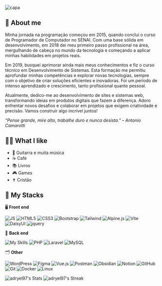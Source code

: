 ![capa](https://github.com/adryel97/adryel97/assets/43222687/6e9fc289-cdb8-4f39-a5e9-96391642aca9 "Adryel97")

## 👋 About me

Minha jornada na programação começou em 2015, quando concluí o curso de Programador de Computador no SENAI. Com uma base sólida em desenvolvimento, em 2018 dei meu primeiro passo profissional na área, mergulhando de cabeça no mundo da tecnologia e começando a aplicar minhas habilidades em projetos reais.

Em 2019, busquei aprimorar ainda mais meus conhecimentos e fiz o curso técnico em Desenvolvimento de Sistemas. Esta formação me permitiu aprofundar minhas competências e explorar novas tecnologias, sempre com o objetivo de criar soluções eficientes e inovadoras. Foi um período de intenso aprendizado e crescimento, tanto profissional quanto pessoal.

Atualmente, dedico-me ao desenvolvimento de sites e sistemas web, transformando ideias em produtos digitais que fazem a diferença. Adoro enfrentar novos desafios e colaborar em projetos que exigem criatividade e precisão. Vamos construir algo incrível juntos!

_“Pense grande, mire alto, trabalhe duro e nunca desista.” – Antonio Camarotti_

## 🧑‍🚀 What I like

- 🎸 Guitarra e muita música
- ☕ Café
- 📚 Livros
- 🎮 Games
- ✝️ Cristão

## 🚀 My Stacks

🖥️ **Front end**

![JS](https://img.shields.io/badge/JavaScript-F7DF1E?style=for-the-badge&logo=javascript&logoColor=black)
![HTML5](https://img.shields.io/badge/HTML5-E34F26?style=for-the-badge&logo=html5&logoColor=white)
![CSS3](https://img.shields.io/badge/CSS3-1572B6?style=for-the-badge&logo=css3&logoColor=white)
![Bootstrap](https://img.shields.io/badge/Bootstrap-563D7C?style=for-the-badge&logo=bootstrap&logoColor=white)
![Tailwind](https://img.shields.io/badge/Tailwind_CSS-38B2AC?style=for-the-badge&logo=tailwind-css&logoColor=white)
![Alpine.js](https://img.shields.io/badge/alpinejs-white.svg?style=for-the-badge&logo=alpinedotjs&logoColor=%238BC0D0)
![Vite](https://img.shields.io/badge/vite-%23646CFF.svg?style=for-the-badge&logo=vite&logoColor=white)
![DaisyUI](https://img.shields.io/badge/daisyui-5A0EF8?style=for-the-badge&logo=daisyui&logoColor=white)
![jquery](https://img.shields.io/badge/jQuery-0769AD?style=for-the-badge&logo=jquery&logoColor=white)

🔨 **Back end**

![My Skills](https://img.shields.io/badge/livewire-C25C8B?style=for-the-badge&logo=livewire&logoColor=white)
![PHP](https://img.shields.io/badge/php-%23777BB4.svg?style=for-the-badge&logo=php&logoColor=white)
![Laravel](https://img.shields.io/badge/laravel-%23FF2D20.svg?style=for-the-badge&logo=laravel&logoColor=white)
![MySQL](https://img.shields.io/badge/mysql-4479A1.svg?style=for-the-badge&logo=mysql&logoColor=white)

🗂️ **Other**

![WordPress](https://img.shields.io/badge/WordPress-%23117AC9.svg?style=for-the-badge&logo=WordPress&logoColor=white)
![Figma](https://img.shields.io/badge/figma-%23F24E1E.svg?style=for-the-badge&logo=figma&logoColor=white)
![Vue.js](https://img.shields.io/badge/vuejs-%2335495e.svg?style=for-the-badge&logo=vuedotjs&logoColor=%234FC08D)
![Postman](https://img.shields.io/badge/Postman-FF6C37?style=for-the-badge&logo=postman&logoColor=white)
![Obsidian](https://img.shields.io/badge/Obsidian-%23483699.svg?style=for-the-badge&logo=obsidian&logoColor=white)
![Notion](https://img.shields.io/badge/Notion-%23000000.svg?style=for-the-badge&logo=notion&logoColor=white)
![GitHub](https://img.shields.io/badge/github-%23121011.svg?style=for-the-badge&logo=github&logoColor=white)
![Git](https://img.shields.io/badge/git-%23F05033.svg?style=for-the-badge&logo=git&logoColor=white)
![Docker](https://img.shields.io/badge/docker-%230db7ed.svg?style=for-the-badge&logo=docker&logoColor=white)
![Linux](https://img.shields.io/badge/Linux-FCC624?style=for-the-badge&logo=linux&logoColor=black)

![adryel97's Stats](https://github-readme-stats.vercel.app/api?username=adryel97&theme=dark&show_icons=true&hide_border=true&count_private=true)
![adryel97's Streak](https://github-readme-streak-stats.herokuapp.com/?user=adryel97&theme=dark&hide_border=true)
